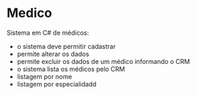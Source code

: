 # Medico <BR>

Sistema em C# de médicos:
- o sistema deve permitir cadastrar
- permite alterar os dados
- permite excluir os dados de um médico informando o CRM
- o sistema lista os médicos pelo CRM
- listagem por nome
- listagem por especialidadd
